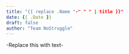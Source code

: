 ```yaml
---
title: "{{ replace .Name "-" " " | title }}"
date: {{ .Date }}
draft: false
author: "Team NoStruggle"
---
```


-Replace this with text-
